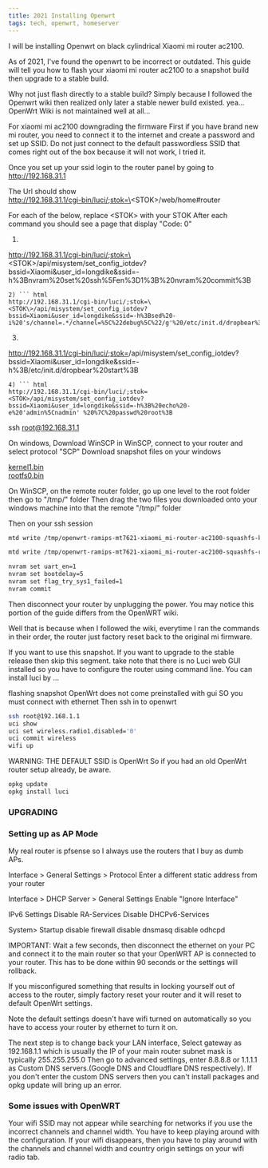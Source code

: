 ```yaml
---
title: 2021 Installing Openwrt
tags: tech, openwrt, homeserver
---
```


I will be installing Openwrt on black cylindrical Xiaomi mi router ac2100.

As of 2021, I've found the openwrt to be incorrect or outdated.
This guide will tell you how to flash your xiaomi mi router ac2100 to a snapshot build then upgrade to a stable build.   

Why not just flash directly to a stable build? Simply because I followed the Openwrt wiki then realized only later a stable newer build existed. yea... OpenWrt Wiki is not maintained well at all...


For xiaomi mi ac2100 downgrading the firmware
First if you have brand new mi router, you need to connect it to the internet and create a password and set up SSID.
Do not just connect to the default passwordless SSID that comes right out of the box because it will not work, I tried it.

Once you set up your ssid login to the router panel by going to http://192.168.31.1  

The Url should show  
 http://192.168.31.1/cgi-bin/luci/;stok=\<STOK\>/web/home#router
 

For each of the below, replace \<STOK\> with your STOK
After each command you should see a page that display "Code: 0"

1) ``` html
http://192.168.31.1/cgi-bin/luci/;stok=\<STOK\>/api/misystem/set_config_iotdev?bssid=Xiaomi&user_id=longdike&ssid=-h%3Bnvram%20set%20ssh%5Fen%3D1%3B%20nvram%20commit%3B
```
2) ``` html
http://192.168.31.1/cgi-bin/luci/;stok=\<STOK\>/api/misystem/set_config_iotdev?bssid=Xiaomi&user_id=longdike&ssid=-h%3Bsed%20-i%20's/channel=.*/channel=%5C%22debug%5C%22/g'%20/etc/init.d/dropbear%3B
```
3) ``` html
http://192.168.31.1/cgi-bin/luci/;stok=<STOK>/api/misystem/set_config_iotdev?bssid=Xiaomi&user_id=longdike&ssid=-h%3B/etc/init.d/dropbear%20start%3B
```
4) ``` html
http://192.168.31.1/cgi-bin/luci/;stok=<STOK>/api/misystem/set_config_iotdev?bssid=Xiaomi&user_id=longdike&ssid=-h%3B%20echo%20-e%20'admin%5Cnadmin' %20%7C%20passwd%20root%3B
```

ssh root@192.168.31.1

On windows, Download WinSCP
in WinSCP, connect to your router and select protocol "SCP"
Download snapshot files on your windows   
  
[kernel1.bin](http://downloads.openwrt.org/snapshots/targets/ramips/mt7621/openwrt-ramips-mt7621-xiaomi_mi-router-ac2100-squashfs-kernel1.bin)  
[rootfs0.bin](http://downloads.openwrt.org/snapshots/targets/ramips/mt7621/openwrt-ramips-mt7621-xiaomi_mi-router-ac2100-squashfs-rootfs0.bin)

On WinSCP, on the remote router folder, go up one level to the root folder then go to "/tmp/" folder 
Then drag the two files you downloaded onto your windows machine into that the remote "/tmp/" folder

Then on your ssh session

``` bash
mtd write /tmp/openwrt-ramips-mt7621-xiaomi_mi-router-ac2100-squashfs-kernel1.bin kernel1

mtd write /tmp/openwrt-ramips-mt7621-xiaomi_mi-router-ac2100-squashfs-rootfs0.bin rootfs0

nvram set uart_en=1
nvram set bootdelay=5
nvram set flag_try_sys1_failed=1
nvram commit
```

Then disconnect your router by unplugging the power.
You may notice this portion of the guide differs from the OpenWRT wiki. 

Well that is because when I followed the wiki, everytime I ran the commands in their order, the router just factory reset back to the original mi firmware.

If you want to use this snapshot. If you want to upgrade to the stable release then skip this segment. take note that there is no Luci web GUI installed so you have to configure the router using command line.
You can install luci by ...



flashing snapshot
OpenWrt does not come preinstalled with gui
SO you must connect with ethernet
Then ssh in to openwrt

```bash
ssh root@192.168.1.1
uci show
uci set wireless.radio1.disabled='0'
uci commit wireless
wifi up
```
WARNING: THE DEFAULT SSID is OpenWrt
So if you had an old OpenWrt router setup already, be aware.

```bash
opkg update
opkg install luci
```
### UPGRADING


### Setting up as AP Mode
My real router is pfsense so I always use the routers that I buy as dumb APs.

Interface > General Settings > Protocol
Enter a different static address from your router

Interface > DHCP Server > General Settings
Enable "Ignore Interface"

IPv6 Settings 
Disable RA-Services
Disable DHCPv6-Services

System> Startup
disable firewall
disable dnsmasq
disable odhcpd

IMPORTANT: Wait a few seconds, then disconnect the ethernet on your PC and connect it to the main router so that your OpenWRT AP is connected to your router.
This has to be done within 90 seconds or the settings will rollback.

If you misconfigured something that results in locking yourself out of access to the router,
simply factory reset your router and it will reset to default OpenWrt settings.

Note the default settings doesn't have wifi turned on automatically so you have to access your router by ethernet to turn it on.


The next step is to change back your LAN interface, Select gateway as 192.168.1.1 which is usually the IP of your main router
subnet mask is typically 255.255.255.0
Then go to advanced settings, 
enter 8.8.8.8 or 1.1.1.1 as Custom DNS servers.(Google DNS and Cloudflare DNS respectively). If you don't enter the custom DNS servers then you can't install packages and opkg update will bring up an error.

### Some issues with OpenWRT
Your wifi SSID may not appear while searching for networks if you use the incorrect channels and channel width.
You have to keep playing around with the configuration.
If your wifi disappears, then you have to play around with the channels and channel width and country origin settings on your wifi radio tab.
